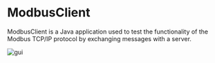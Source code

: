# ModbusClient 
ModbusClient is a Java application used to test the functionality of the Modbus TCP/IP protocol by exchanging messages with a server.


![gui](https://cloud.githubusercontent.com/assets/12815808/23721766/30ec4842-0443-11e7-829d-4f4db6aedab2.png)

